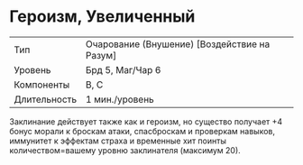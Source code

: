 
# Героизм, Увеличенный
| | |
|---|---|
|Тип|Очарование (Внушение) [Воздействие на Разум]|
|Уровень| Брд 5, Маг/Чар 6|
|Компоненты| В, С|
|Длительность| 1 мин./уровень|

Заклинание действует также как и героизм, но существо получает +4 бонус морали к броскам атаки, спасброскам и проверкам навыков, иммунитет к эффектам страха и временные хит поинты количеством=вашему уровню заклинателя (максимум 20).